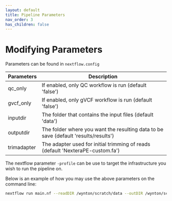 ```yaml
---
layout: default
title: Pipeline Parameters
nav_order: 3
has_children: false
---
```


# Modifying Parameters

Parameters can be found in `nextflow.config` 


|Parameters|Description|
|---|---|
|qc_only|If enabled, only QC workflow is run (default 'false')|
|gvcf_only|If enabled, only gVCF workflow is run (default 'false')|
|inputdir|The folder that contains the input files (default 'data')|
|outputdir|The folder where you want the resulting data to be save (default 'results/results')|
|trimadapter|The adapter used for initial trimming of reads (default 'NexteraPE-custom.fa')|


The nextflow parameter `-profile` can be use to target the infrastructure you wish to run the pipeline on.





Below is an example of how you may use the above parameters on the command line:

```bash
nextflow run main.nf --readDIR /wynton/scratch/data --outDIR /wynton/scratch/results -profile sge,apptainer --target v4 -config conf/custom.config --omega_a 1e-120 --band_size 16 --pool pseudo
```






